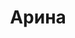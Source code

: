 ---
title: "Арина"
description: "Я аккуратная и ухоженная девушка, с красивой грудью и попой. Я знаю одно элитное уютное место, куда позову тебя и мы там будем только вдвоем. Я в роли модели эскорт, приготовлю незабываемую программу. Ты сможешь найти меня в нашем агентстве. Просто напиши мне, и ты получишь впечатляющие эмоции.

Я активная и горячая, очень не люблю скучать, поэтому развлечения будет на славу. Занимаюсь танцами и йогой. В совершенстве говорю на английском. Предпочитаю изысканные вечеринки.
Свяжись с нашим менеджером и девушки VIP сопровождение помогут получить массу ярких и несдержанных эмоций. Жду тебя. "
Price: "От 1000$"
height: "176"
weight: "49"
age: "23"
folder: arina
mainImage: 1.webp
images:
  - 2.webp
  - 3.webp
---